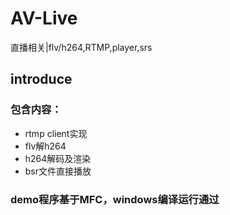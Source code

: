 # AV-Live
直播相关|flv/h264,RTMP,player,srs

## introduce

### 包含内容：
   
  * rtmp client实现
  * flv解h264
  * h264解码及渲染
  * bsr文件直接播放

### demo程序基于MFC，windows编译运行通过
